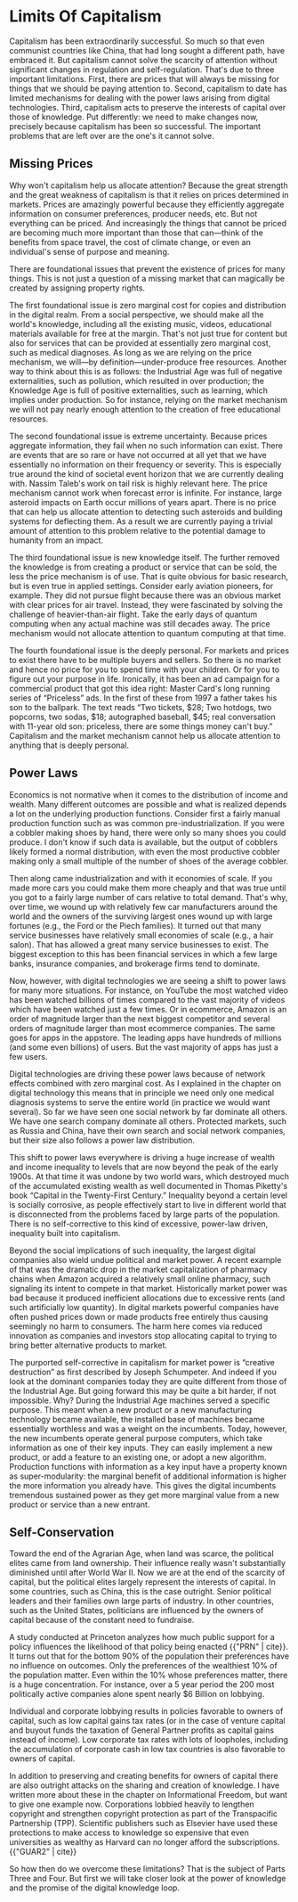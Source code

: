 # Limits Of Capitalism

Capitalism has been extraordinarily successful. So much so that even communist countries like China, that had long sought a different path, have embraced it. But capitalism cannot solve the scarcity of attention without significant changes in regulation and self-regulation. That&apos;s due to three important limitations. First, there are prices that will always be missing for things that we should be paying attention to. Second, capitalism to date has limited mechanisms for dealing with the power laws arising from digital technologies. Third, capitalism acts to preserve the interests of capital over those of knowledge. Put differently: we need to make changes now, precisely because capitalism has been so successful. The important problems that are left over are the one&apos;s it cannot solve.  

## Missing Prices

Why won&apos;t capitalism help us allocate attention? Because the great strength and the great weakness of capitalism is that it relies on prices determined in markets. Prices are amazingly powerful because they efficiently aggregate information on consumer preferences, producer needs, etc. But not everything can be priced. And increasingly the things that cannot be priced are becoming much more important than those that can&mdash;think of the benefits from space travel, the cost of climate change, or even an individual&apos;s sense of purpose and meaning.

There are foundational issues that prevent the existence of prices for many things. This is not just a question of a missing market that can magically be created by assigning property rights.

The first foundational issue is zero marginal cost for copies and distribution in the digital realm. From a social perspective, we should make all the world&apos;s knowledge, including all the existing music, videos, educational materials available for free at the margin. That&apos;s not just true for content but also for services that can be provided at essentially zero marginal cost, such as medical diagnoses. As long as we are relying on the price mechanism, we will&mdash;by definition&mdash;under-produce free resources. Another way to think about this is as follows: the Industrial Age was full of negative externalities, such as pollution, which resulted in over production; the Knowledge Age is full of positive externalities, such as learning, which implies under production. So for instance, relying on the market mechanism we will not pay nearly enough attention to the creation of free educational resources.  

The second foundational issue is extreme uncertainty. Because prices aggregate information, they fail when no such information can exist. There are events that are so rare or have not occurred at all yet that we have essentially no  information on their frequency or severity. This is especially true around the kind of societal event horizon that we are currently dealing with. Nassim Taleb&apos;s work on tail risk is highly relevant here. The price mechanism cannot work when forecast error is infinite. For instance, large asteroid impacts on Earth occur millions of years apart. There is no price that can help us allocate attention to detecting such asteroids and building systems for deflecting them. As a result we are currently paying a trivial amount of attention to this problem relative to the potential damage to humanity from an impact.

The third foundational issue is new knowledge itself. The further removed the knowledge is from creating a product or service that can be sold, the less the price mechanism is of use. That is quite obvious for basic research, but is even true in applied settings. Consider early aviation pioneers, for example. They did not pursue flight because there was an obvious market with clear prices for air travel. Instead, they were fascinated by solving the challenge of heavier-than-air flight. Take the early days of quantum computing when any actual machine was still decades away. The price mechanism would not allocate attention to quantum computing at that time.

The fourth foundational issue is the deeply personal. For markets and prices to exist there have to be multiple buyers and sellers. So there is no market and hence no price for you to spend time with your children. Or for you to figure out your purpose in life. Ironically, it has been an ad campaign for a commercial product that got this idea right: Master Card&apos;s long running series of &ldquo;Priceless&rdquo; ads. In the first of these from 1997 a father takes his son to the ballpark. The text reads &ldquo;Two tickets, $28; Two hotdogs, two popcorns, two sodas, $18; autographed baseball, $45; real conversation with 11-year old son: priceless, there are some things money can&apos;t buy.&rdquo; Capitalism and the market mechanism cannot help us allocate attention to anything that is deeply personal.   
    

## Power Laws

Economics is not normative when it comes to the distribution of income and wealth. Many different outcomes are possible and what is realized depends a lot on the underlying production functions. Consider first a fairly manual production function such as was common pre-industrialization. If you were a cobbler making shoes by hand, there were only so many shoes you could produce. I don&apos;t know if such data is available, but the output of cobblers likely formed a normal distribution, with even the most productive cobbler making only a small multiple of the number of shoes of the average cobbler.

Then along came industrialization and with it economies of scale. If you made more cars you could make them more cheaply and that was true until you got to a fairly large number of cars relative to total demand. That&apos;s why, over time, we wound up with relatively few car manufacturers around the world and the owners of the surviving largest ones wound up with large fortunes (e.g., the Ford or the Piech families). It turned out that many service businesses have relatively small economies of scale (e.g., a hair salon). That has allowed a great many service businesses to exist. The biggest exception to this has been financial services in which a few large banks, insurance companies, and brokerage firms tend to dominate.

Now, however, with digital technologies we are seeing a shift to power laws for many more situations. For instance, on YouTube the most watched video has been watched billions of times compared to the vast majority of videos which have been watched just a few times. Or in ecommerce, Amazon is an order of magnitude larger than the next biggest competitor and several orders of magnitude larger than most ecommerce companies. The same goes for apps in the appstore. The leading apps have hundreds of millions (and some even billions) of users. But the vast majority of apps has just a few users.

Digital technologies are driving these power laws because of network effects combined with zero marginal cost. As I explained in the chapter on digital technology this means that in principle we need only one medical diagnosis systems to serve the entire world (in practice we would want several). So far we have seen one social network by far dominate all others. We have one search company dominate all others. Protected markets, such as Russia and China, have their own search and social network companies, but their size also follows a power law distribution.  

This shift to power laws everywhere is driving a huge increase of wealth and income inequality to levels that are now beyond the peak of the early 1900s. At that time it was undone by two world wars, which destroyed much of the accumulated existing wealth as well documented in Thomas Piketty&apos;s book &ldquo;Capital in the Twenty-First Century.&rdquo; Inequality beyond a certain level is socially corrosive, as people effectively start to live in different world that is disconnected from the problems faced by large parts of the population. There is no self-corrective to this kind of excessive, power-law driven, inequality built into capitalism.  

Beyond the social implications of such inequality, the largest digital companies also wield undue political and market power. A recent example of that was the dramatic drop in the market capitalization of pharmacy chains when Amazon acquired a relatively small online pharmacy, such signaling its intent to compete in that market. Historically market power was bad because it produced inefficient allocations due to excessive rents (and such artificially low quantity). In digital markets powerful companies have often pushed prices down or made products free entirely thus causing seemingly no harm to consumers. The harm here comes via reduced innovation as companies and investors stop allocating capital to trying to bring better alternative products to market. 

The purported self-corrective in capitalism for market power is &ldquo;creative destruction&rdquo; as first described by Joseph Schumpeter. And indeed if you look at the dominant companies today they are quite different from those of the Industrial Age. But going forward this may be quite a bit harder, if not impossible. Why? During the Industrial Age machines served a specific purpose. This meant when a new product or a new manufacturing technology became available, the installed base of machines became essentially worthless and was a weight on the incumbents. Today, however, the new incumbents operate general purpose computers, which take information as one of their key inputs. They can easily implement a new product, or add a feature to an existing one, or adopt a new algorithm. Production functions with information as a key input have a property known as super-modularity: the marginal benefit of additional information is higher the more information you already have. This gives the digital incumbents tremendous sustained power as they get more marginal value from a new product or service than a new entrant.  


## Self-Conservation

Toward the end of the Agrarian Age, when land was scarce, the political elites came from land ownership. Their influence really wasn&apos;t substantially diminished until after World War II. Now we are at the end of the scarcity of capital, but the political elites largely represent the interests of capital. In some countries, such as China, this is the case outright. Senior political leaders and their families own large parts of industry. In other countries, such as the United States, politicians are influenced by the owners of capital because of the constant need to fundraise.

A study conducted at Princeton analyzes how much public support for a policy influences the likelihood of that policy being enacted {{"PRN" | cite}}. It turns out that for the bottom 90% of the population their preferences have no influence on outcomes. Only the preferences of the wealthiest 10% of the population matter. Even within the 10% whose preferences matter, there is a huge concentration. For instance, over a 5 year period the 200 most politically active companies alone spent nearly $6 Billion on lobbying.

Individual and corporate lobbying results in policies favorable to owners of capital, such as low capital gains tax rates (or in the case of venture capital and buyout funds the taxation of General Partner profits as capital gains instead of income). Low corporate tax rates with lots of loopholes, including the accumulation of corporate cash in low tax countries is also favorable to owners of capital.

In addition to preserving and creating benefits for owners of capital there are also outright attacks on the sharing and creation of knowledge. I have written more about these in the chapter on Informational Freedom, but want to give one example now. Corporations lobbied heavily to lengthen copyright and strengthen copyright protection as part of the Transpacific Partnership (TPP). Scientific publishers such as Elsevier have used these protections to make access to knowledge so expensive that even universities as wealthy as Harvard can no longer afford the subscriptions. {{"GUAR2" | cite}}

So how then do we overcome these limitations? That is the subject of Parts Three and Four. But first we will take closer look at the power of knowledge and the promise of the digital knowledge loop.
